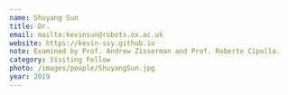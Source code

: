 ```yaml
---
name: Shuyang Sun
title: Dr.
email: mailto:kevinsun@robots.ox.ac.uk
website: https://kevin-ssy.github.io
note: Examined by Prof. Andrew Zisserman and Prof. Roberto Cipolla.
category: Visiting Fellow
photo: /images/people/ShuyangSun.jpg
year: 2019
---
```

